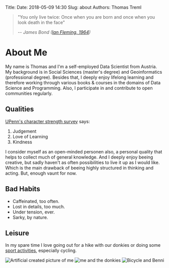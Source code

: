 Title:
Date: 2018-05-09 14:30
Slug: about
Authors: Thomas Treml

> "You only live twice: Once when you are born and once when you look death in the face"
>
> -- <cite>James Bond ([Ian Fleming, 1964](https://en.wikiquote.org/wiki/Ian_Fleming#You_Only_Live_Twice_(1964)))</cite>

# About Me
My name is Thomas and I'm a self-employed Data Scientist from Austria. My background is in Social Sciences (master's degree) and Geoinformatics (professional degree). Besides that, I deeply enjoy lifelong learning and therefore working through various books & courses in the domains of Data Science and Programming. Also, I participate in and contribute to open communities regularly.

## Qualities
[UPenn's character strength survey](https://www.authentichappiness.sas.upenn.edu/) says:

1. Judgement
2. Love of Learning
3. Kindness

I consider myself as an open-minded personen also, a personal quality that helps to collect much of general knowledge. And I deeply enjoy beeing creative, but sadly haven't as often possibilities to live it up as I would like. Which is the main drawback of beeing highly structured in thinking and acting. But, enough vaunt for now.

## Bad Habits
* Caffeinated, too often.
* Lost in details, too much.
* Under tension, ever.
* Sarky, by nature.

## Leisure
In my spare time I love going out for a hike with our donkies or doing some [sport activities](https://www.strava.com/athletes/4964932), especially cycling.

![Artificial created picture of me]({filename}/images/DeepDreamMe.jpg "Deep Dream Me") ![me and the donkies]({filename}/images/Welfie_with_Lads_small.jpg "Welfie with the lads") ![Bicycle and Benni]({filename}/images/Bicycle_Benni_small.jpg "Cycling")
